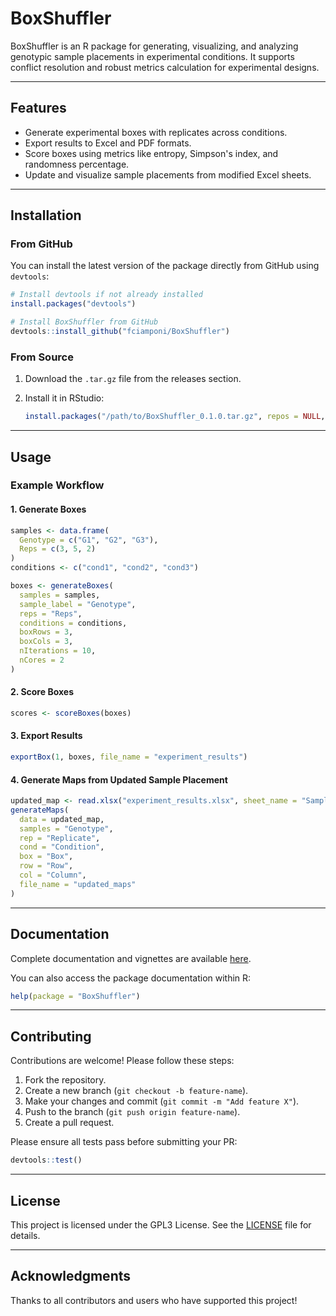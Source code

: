 # BoxShuffler

BoxShuffler is an R package for generating, visualizing, and analyzing genotypic sample placements in experimental conditions. It supports conflict resolution and robust metrics calculation for experimental designs.

---

## Features

- Generate experimental boxes with replicates across conditions.
- Export results to Excel and PDF formats.
- Score boxes using metrics like entropy, Simpson's index, and randomness percentage.
- Update and visualize sample placements from modified Excel sheets.

---

## Installation

### From GitHub
You can install the latest version of the package directly from GitHub using `devtools`:

```r
# Install devtools if not already installed
install.packages("devtools")

# Install BoxShuffler from GitHub
devtools::install_github("fciamponi/BoxShuffler")
```

### From Source
1. Download the `.tar.gz` file from the releases section.
2. Install it in RStudio:

   ```r
   install.packages("/path/to/BoxShuffler_0.1.0.tar.gz", repos = NULL, type = "source")
   ```

---

## Usage

### Example Workflow

#### 1. Generate Boxes
```r
samples <- data.frame(
  Genotype = c("G1", "G2", "G3"),
  Reps = c(3, 5, 2)
)
conditions <- c("cond1", "cond2", "cond3")

boxes <- generateBoxes(
  samples = samples,
  sample_label = "Genotype",
  reps = "Reps",
  conditions = conditions,
  boxRows = 3,
  boxCols = 3,
  nIterations = 10,
  nCores = 2
)
```

#### 2. Score Boxes
```r
scores <- scoreBoxes(boxes)
```

#### 3. Export Results
```r
exportBox(1, boxes, file_name = "experiment_results")
```

#### 4. Generate Maps from Updated Sample Placement
```r
updated_map <- read.xlsx("experiment_results.xlsx", sheet_name = "Sample Placement")
generateMaps(
  data = updated_map,
  samples = "Genotype",
  rep = "Replicate",
  cond = "Condition",
  box = "Box",
  row = "Row",
  col = "Column",
  file_name = "updated_maps"
)
```

---

## Documentation

Complete documentation and vignettes are available [here](https://github.com/fciamponi/BoxShuffler/tree/main/vignettes).

You can also access the package documentation within R:

```r
help(package = "BoxShuffler")
```

---

## Contributing

Contributions are welcome! Please follow these steps:

1. Fork the repository.
2. Create a new branch (`git checkout -b feature-name`).
3. Make your changes and commit (`git commit -m "Add feature X"`).
4. Push to the branch (`git push origin feature-name`).
5. Create a pull request.

Please ensure all tests pass before submitting your PR:

```r
devtools::test()
```

---

## License

This project is licensed under the GPL3 License. See the [LICENSE](LICENSE.md) file for details.

---

## Acknowledgments

Thanks to all contributors and users who have supported this project!
